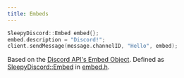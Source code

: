 ```yaml
---
title: Embeds
---
```


```cpp
SleepyDiscord::Embed embed{};
embed.description = "Discord!";
client.sendMessage(message.channelID, "Hello", embed);
```

Based on the [Discord API's Embed Object](https://discord.com/developers/docs/resources/channel#embed-object). Defined as [SleepyDiscord::Embed](reference/Classes/struct_sleepy_discord_1_1_embed) in [embed.h](reference/Files/embed_8h#file-embed.h).